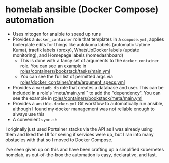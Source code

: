 # homelab ansible (Docker Compose) automation

- Uses mitogen for ansible to speed up runs
- Provides a `docker_container` role that templates in a `compose.yml`, applies boilerplate edits for things like autokuma labels (automatic Uptime Kuma), traefik labels (proxy), WhatsUpDocker labels (update monitoring), and Homepage labels (homedashboard)
  - This is done with a fancy set of arguments to the `docker_container` role. You can see an example in [roles/containers/bookstack/tasks/main.yml](roles/containers/bookstack/tasks/main.yml)
  - You can see the full list of permitted args via [roles/docker_container/meta/argument_specs.yml](roles/docker_container/meta/argument_specs.yml)
- Provides a `mariadb_db` role that creates a database and user. This can be included in a role's `meta/main.yml`` to add the "dependency". You can see the example in [roles/containers/bookstack/meta/main.yml](roles/containers/bookstack/meta/main.yml)
- Provides a `ansible-docker.yml` Git workflow to automatically run ansible, although I found my docker management was not reliable enough to always use this
- A convenient `sync.sh`

I originally just used Portainer stacks via the API as I was already using them and liked the UI for seeing if services were up, but I ran into many obstacles with that so I moved to Docker Compose.

I've seen given up on this and have been crafting up a simplified kubernetes
homelab, as out-of-the-box the automation is easy, declarative, and fast.
